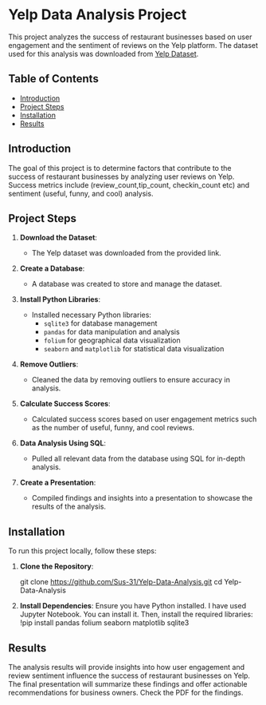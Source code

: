 # Yelp Data Analysis Project

This project analyzes the success of restaurant businesses based on user engagement and the sentiment of reviews on the Yelp platform. The dataset used for this analysis was downloaded from [Yelp Dataset](https://www.yelp.com/dataset).

## Table of Contents

- [Introduction](#introduction)
- [Project Steps](#project-steps)
- [Installation](#installation)
- [Results](#results)

## Introduction

The goal of this project is to determine factors that contribute to the success of restaurant businesses by analyzing user reviews on Yelp. Success metrics include (review_count,tip_count, checkin_count etc) and sentiment (useful, funny, and cool) analysis.

## Project Steps

1. **Download the Dataset**: 
   - The Yelp dataset was downloaded from the provided link.

2. **Create a Database**:
   - A database was created to store and manage the dataset.

3. **Install Python Libraries**:
   - Installed necessary Python libraries:
     - `sqlite3` for database management
     - `pandas` for data manipulation and analysis
     - `folium` for geographical data visualization
     - `seaborn` and `matplotlib` for statistical data visualization

4. **Remove Outliers**:
   - Cleaned the data by removing outliers to ensure accuracy in analysis.

5. **Calculate Success Scores**:
   - Calculated success scores based on user engagement metrics such as the number of useful, funny, and cool reviews.

6. **Data Analysis Using SQL**:
   - Pulled all relevant data from the database using SQL for in-depth analysis.

7. **Create a Presentation**:
   - Compiled findings and insights into a presentation to showcase the results of the analysis.

## Installation

To run this project locally, follow these steps:

1. **Clone the Repository**:

   git clone https://github.com/Sus-31/Yelp-Data-Analysis.git
   cd Yelp-Data-Analysis
   
2. **Install Dependencies**:
Ensure you have Python installed. I have used Jupyter Notebook. You can install it. Then, install the required libraries:
!pip install pandas folium seaborn matplotlib sqlite3

## Results
The analysis results will provide insights into how user engagement and review sentiment influence the success of restaurant businesses on Yelp. The final presentation will summarize these findings and offer actionable recommendations for business owners. Check the PDF for the findings.
